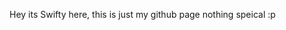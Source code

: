  Hey its Swifty here, this is just my github
 page nothing speical :p
 
<!---
ItsNotSwifty/ItsNotSwifty is a ✨ special ✨ repository because its `README.md` (this file) appears on your GitHub profile.
You can click the Preview link to take a look at your changes.
--->
